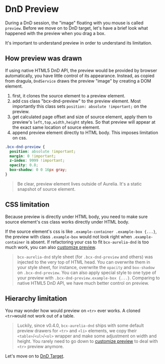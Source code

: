 # DnD Preview

During a DnD session, the "image" floating with you mouse is called `preview`. Before we move on to DnD target, let's have a brief look what happened with the preview when you drag a box.

It's important to understand preview in order to understand its limitation.

## How preview was drawn

If using native HTML5 DnD API, the preview would be provided by browser automatically, you have little control of its appearance. Instead, as copied from dragula, `DndService` draws the preview "image" by creating a DOM element.

1. first, it clones the source element to a preview element.
2. add css class "bcx-dnd-preview" to the preview element. Most importantly this class sets `position: absolute !important;` on the preview.
3. get calculated page offset and size of source element, apply them to preview's `left,top,width,height` styles. So that preview will appear at the exact same location of source element.
4. append preview element directly to HTML body. This imposes limitation on css.

```css
.bcx-dnd-preview {
  position: absolute !important;
  margin: 0 !important;
  z-index: 9999 !important;
  opacity: 0.8;
  box-shadow: 0 0 16px gray;
}
```

> Be clear, preview element lives outside of Aurelia. It's a static snapshot of source element.

## CSS limitation

Because preview is directly under HTML body, you need to make sure source element's css class works directly under HTML body.

If the source element's css is like `.example-container .example-box {...}`, the preview with class `.example-box` would not look right when `.example-container` is absent. If refactoring your css to fit `bcx-aurelia-dnd` is too much work, you can also [customize preview](#/customise-preview-and-source-handler).

> `bcx-aurelia-dnd` style sheet (for `.bcx-dnd-preview` and others) was injected to the very top of HTML head. You can overwrite them in your style sheet, for instance, overwrite the `opacity` and `box-shadow` on `.bcx-dnd-preview`. You can also apply special style to one type of your preview with `.bcx-dnd-preview.example-box {...}`. Comparing to native HTML5 DnD API, we have much better control on preview.

## Hierarchy limitation

You may wonder how would preview on `<tr>` ever works. A cloned `<tr>`would not work out of a table.

> Luckily, since v0.4.0, `bcx-aurelia-dnd` ships with some default preview drawers for `<tr>` and `<li>` elements, we copy their `<table>`/`<ul>`/`<ol>` wrapper and make some adjustment on width and height. You rarely need to go down to [customize preview](#/customise-preview-and-source-handler) to deal with `<tr>` preview anymore.

Let's move on to [DnD Target](#/dnd-target).
